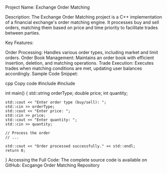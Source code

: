 Project Name: Exchange Order Matching

Description: The Exchange Order Matching project is a C++ implementation of a financial exchange's order matching engine. It processes buy and sell orders, matching them based on price and time priority to facilitate trades between parties.

Key Features:

Order Processing: Handles various order types, including market and limit orders.
Order Book Management: Maintains an order book with efficient insertion, deletion, and matching operations.
Trade Execution: Executes trades when matching conditions are met, updating user balances accordingly.
Sample Code Snippet:

cpp
Copy code
#include <iostream>
#include <string>

int main() {
    std::string orderType;
    double price;
    int quantity;

    std::cout << "Enter order type (buy/sell): ";
    std::cin >> orderType;
    std::cout << "Enter price: ";
    std::cin >> price;
    std::cout << "Enter quantity: ";
    std::cin >> quantity;

    // Process the order
    // ...

    std::cout << "Order processed successfully." << std::endl;
    return 0;
}
Accessing the Full Code: The complete source code is available on GitHub: Excgange Order Matching Repository

